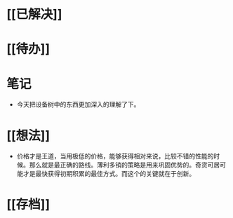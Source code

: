 # [[已解决]]

# [[待办]]

# 笔记
- 今天把设备树中的东西更加深入的理解了下。

# [[想法]]
- 价格才是王道，当用极低的价格，能够获得相对来说，比较不错的性能的时候。那么就是最正确的路线。薄利多销的策略是用来巩固优势的。奇货可居可能才是最快获得初期积累的最佳方式。而这个的关键就在于创新。
# [[存档]]